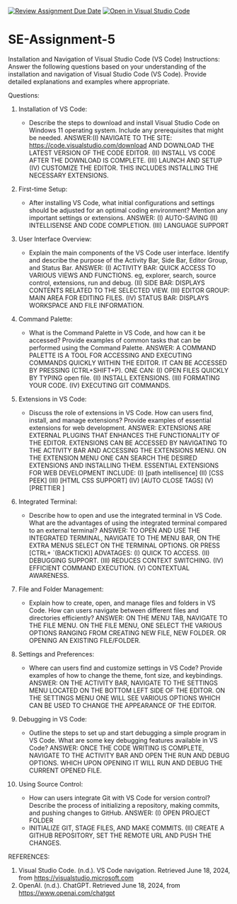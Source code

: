 [![Review Assignment Due Date](https://classroom.github.com/assets/deadline-readme-button-22041afd0340ce965d47ae6ef1cefeee28c7c493a6346c4f15d667ab976d596c.svg)](https://classroom.github.com/a/XoLGRbHq)
[![Open in Visual Studio Code](https://classroom.github.com/assets/open-in-vscode-2e0aaae1b6195c2367325f4f02e2d04e9abb55f0b24a779b69b11b9e10269abc.svg)](https://classroom.github.com/online_ide?assignment_repo_id=15293162&assignment_repo_type=AssignmentRepo)
# SE-Assignment-5
Installation and Navigation of Visual Studio Code (VS Code)
 Instructions:
Answer the following questions based on your understanding of the installation and navigation of Visual Studio Code (VS Code). Provide detailed explanations and examples where appropriate.

 Questions:

1. Installation of VS Code:
   - Describe the steps to download and install Visual Studio Code on Windows 11 operating system. Include any prerequisites that might be needed.
ANSWER:(I) NAVIGATE TO THE SITE: https://code.visualstudio.com/download AND DOWNLOAD THE LATEST VERSION OF THE CODE EDITOR.
(II) INSTALL VS CODE AFTER THE DOWNLOAD IS COMPLETE.
(III) LAUNCH AND SETUP 
(IV) CUSTOMIZE THE EDITOR. THIS INCLUDES INSTALLING THE NECESSARY EXTENSIONS.

2. First-time Setup:
   - After installing VS Code, what initial configurations and settings should be adjusted for an optimal coding environment? Mention any important settings or extensions.
   ANSWER:
   (I) AUTO-SAVING
   (II) INTELLISENSE AND CODE COMPLETION. 
   (III) LANGUAGE SUPPORT

3. User Interface Overview:
   - Explain the main components of the VS Code user interface. Identify and describe the purpose of the Activity Bar, Side Bar, Editor Group, and Status Bar.
   ANSWER:
   (I) ACTIVITY BAR: QUICK ACCESS TO VARIOUS VIEWS AND FUNCTIONS. eg, explorer, search, source control, extensions, run and debug.
   (II) SIDE BAR: DISPLAYS CONTENTS RELATED TO THE SELECTED VIEW. 
   (III) EDITOR GROUP: MAIN AREA FOR EDITING FILES.
   (IV) STATUS BAR: DISPLAYS WORKSPACE AND FILE INFORMATION. 

4. Command Palette:
   - What is the Command Palette in VS Code, and how can it be accessed? Provide examples of common tasks that can be performed using the Command Palette.
ANSWER:
A COMMAND PALETTE IS A TOOL FOR ACCESSING AND EXECUTING COMMANDS QUICKLY WITHIN THE EDITOR. IT CAN BE ACCESSED BY PRESSING (CTRL+SHIFT+P).
ONE CAN: (I) OPEN FILES QUICKLY BY TYPING open file.
(II) INSTALL EXTENSIONS.
(III) FORMATING YOUR CODE.
(IV) EXECUTING GIT COMMANDS. 

5. Extensions in VS Code:
   - Discuss the role of extensions in VS Code. How can users find, install, and manage extensions? Provide examples of essential extensions for web development.
ANSWER:
EXTENSIONS ARE EXTERNAL PLUGINS THAT ENHANCES THE FUNCTIONALITY OF THE EDITOR.
EXTENSIONS CAN BE ACCESSED BY NAVIGATING TO THE ACTIVITY BAR AND ACCESSING THE EXTENSIONS MENU. ON THE EXTENSION MENU ONE CAN SEARCH THE DESIRED EXTENSIONS AND INSTALLING THEM. 
ESSENTIAL EXTENSIONS FOR WEB DEVELOPMENT INCLUDE: (I) [path intellisence] 
(II) [CSS PEEK]
(III) [HTML CSS SUPPORT]
(IV) [AUTO CLOSE TAGS]
(V) [PRETTIER ]

6. Integrated Terminal:
   - Describe how to open and use the integrated terminal in VS Code. What are the advantages of using the integrated terminal compared to an external terminal?
   ANSWER: TO OPEN AND USE THE INTEGRATED TERMINAL, NAVIGATE TO THE MENU BAR, ON THE EXTRA MENUS SELECT ON THE TERMINAL OPTIONS. OR PRESS [CTRL+ `(BACKTICK)]
   ADVATAGES: 
   (I) QUICK TO ACCESS.
   (II) DEBUGGING SUPPORT.
   (III) REDUCES CONTEXT SWITCHING.
   (IV) EFFICIENT COMMAND EXECUTION. 
   (V) CONTEXTUAL AWARENESS. 

7. File and Folder Management:
   - Explain how to create, open, and manage files and folders in VS Code. How can users navigate between different files and directories efficiently?
   ANSWER: ON THE MENU TAB, NAVIGATE TO THE FILE MENU. ON THE FILE MENU, ONE SELECT THE VARIOUS OPTIONS RANGING FROM CREATING NEW FILE, NEW FOLDER. OR OPENING AN EXISTING FILE/FOLDER. 

8. Settings and Preferences:
   - Where can users find and customize settings in VS Code? Provide examples of how to change the theme, font size, and keybindings.
   ANSWER: ON THE ACTIVITY BAR, NAVIGATE TO THE SETTINGS MENU LOCATED ON THE BOTTOM LEFT SIDE OF THE EDITOR. ON THE SETTINGS MENU ONE WILL SEE VARIOUS OPTIONS WHICH CAN BE USED TO CHANGE THE APPEARANCE OF THE EDITOR. 

9. Debugging in VS Code:
   - Outline the steps to set up and start debugging a simple program in VS Code. What are some key debugging features available in VS Code?
   ANSWER: ONCE THE CODE WRITING IS COMPLETE, NAVIGATE TO THE ACTIVITY BAR AND OPEN THE RUN AND DEBUG OPTIONS. WHICH UPON OPENING IT WILL RUN AND DEBUG THE CURRENT OPENED FILE.  

10. Using Source Control:
    - How can users integrate Git with VS Code for version control? Describe the process of initializing a repository, making commits, and pushing changes to GitHub.
    ANSWER: (I) OPEN PROJECT FOLDER
    - INITIALIZE GIT, STAGE FILES, AND MAKE COMMITS.
    (II) CREATE A GITHUB REPOSITORY, SET THE REMOTE URL AND PUSH THE CHANGES. 

 REFERENCES:
 1. Visual Studio Code. (n.d.). VS Code navigation. Retrieved June 18, 2024, from https://visualstudio.microsoft.com
 2. OpenAI. (n.d.). ChatGPT. Retrieved June 18, 2024, from https://www.openai.com/chatgpt

